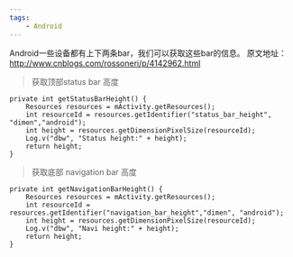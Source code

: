 ```yaml
---
tags:
    - Android
---
```



Android一些设备都有上下两条bar，我们可以获取这些bar的信息。
原文地址：http://www.cnblogs.com/rossoneri/p/4142962.html
>获取顶部status bar 高度

```
private int getStatusBarHeight() {
    Resources resources = mActivity.getResources();
    int resourceId = resources.getIdentifier("status_bar_height", "dimen","android");
    int height = resources.getDimensionPixelSize(resourceId);
    Log.v("dbw", "Status height:" + height);
    return height;
}
```


>获取底部 navigation bar 高度

```
private int getNavigationBarHeight() {
    Resources resources = mActivity.getResources();
    int resourceId = resources.getIdentifier("navigation_bar_height","dimen", "android");
    int height = resources.getDimensionPixelSize(resourceId);
    Log.v("dbw", "Navi height:" + height);
    return height;
}
```
